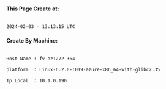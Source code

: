 
   
#### This Page Create at:

```bash

2024-02-03 - 13:13:15 UTC

```

#### Create By Machine:

```bash

Host Name : fv-az1272-364

platform  : Linux-6.2.0-1019-azure-x86_64-with-glibc2.35

Ip Local  : 10.1.0.190

```

